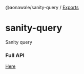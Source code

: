 @aonawale/sanity-query / [Exports](modules.md)

# sanity-query

Sanity query

### Full API
[Here](./docs/modules.md)
